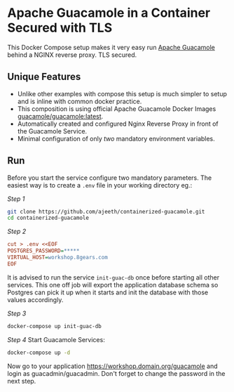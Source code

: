 # Apache Guacamole in a Container Secured with TLS

This Docker Compose setup makes it very easy run [Apache Guacamole](https://guacamole.incubator.apache.org/) behind a NGINX reverse proxy. TLS secured.

## Unique Features

* Unlike other examples with compose this setup is much simpler to setup and is inline with common docker practice.
* This composition is using official Apache Guacamole Docker Images [guacamole/guacamole:latest](https://hub.docker.com/r/guacamole/).
* Automatically created and configured Nginx Reverse Proxy in front of the Guacamole Service.
* Minimal configuration of only *two* mandatory environment variables.

## Run

Before you start the service configure two mandatory parameters.
The easiest way is to create a `.env` file in your working directory eg.:

*Step 1*
```sh
git clone https://github.com/ajeeth/containerized-guacamole.git
cd containerized-guacamole
```

*Step 2*

```ini
cut > .env <<EOF
POSTGRES_PASSWORD=*****
VIRTUAL_HOST=workshop.8gears.com
EOF
```

It is advised to run the service `init-guac-db` once before starting all other services. This one off job will export the application database schema so Postgres can pick it up when it starts and init the database with those values accordingly.

*Step 3*
```sh
docker-compose up init-guac-db
```

*Step 4* Start Guacamole Services:

```sh
docker-compose up -d
```

Now go to your application https://workshop.domain.org/guacamole and login as guacadmin/guacadmin. 
Don't forget to change the password in the next step.
